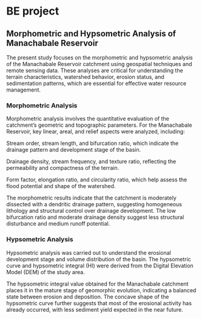 # BE project 

## Morphometric and Hypsometric Analysis of Manachabale Reservoir
The present study focuses on the morphometric and hypsometric analysis of the Manachabale Reservoir catchment using geospatial techniques and remote sensing data. These analyses are critical for understanding the terrain characteristics, watershed behavior, erosion status, and sedimentation patterns, which are essential for effective water resource management.

### Morphometric Analysis
Morphometric analysis involves the quantitative evaluation of the catchment’s geometric and topographic parameters. For the Manachabale Reservoir, key linear, areal, and relief aspects were analyzed, including:

Stream order, stream length, and bifurcation ratio, which indicate the drainage pattern and development stage of the basin.

Drainage density, stream frequency, and texture ratio, reflecting the permeability and compactness of the terrain.

Form factor, elongation ratio, and circularity ratio, which help assess the flood potential and shape of the watershed.

The morphometric results indicate that the catchment is moderately dissected with a dendritic drainage pattern, suggesting homogeneous lithology and structural control over drainage development. The low bifurcation ratio and moderate drainage density suggest less structural disturbance and medium runoff potential.

### Hypsometric Analysis
Hypsometric analysis was carried out to understand the erosional development stage and volume distribution of the basin. The hypsometric curve and hypsometric integral (HI) were derived from the Digital Elevation Model (DEM) of the study area.

The hypsometric integral value obtained for the Manachabale catchment places it in the mature stage of geomorphic evolution, indicating a balanced state between erosion and deposition. The concave shape of the hypsometric curve further suggests that most of the erosional activity has already occurred, with less sediment yield expected in the near future.
